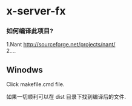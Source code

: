 x-server-fx
===========
### 如何编译此项目?
1.Nant http://sourceforge.net/projects/nant/<br />
2....<br />

## Winodws
Click makefile.cmd file.

如果一切顺利可以在 dist 目录下找到编译后的文件.